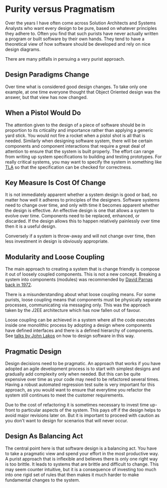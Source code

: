 # Purity versus Pragmatism

Over the years I have often come across Solution Architects and Systems Analysts who want every design to be pure,
based on whatever principles they adhere to. Often you find that such purists have never actually written a program or
built software by their own hands. They tend to have a theoretical view of how software should be developed and 
rely on nice design diagrams.

There are many pitfalls in persuing a very purist approach. 

## Design Paradigms Change
Over time what is considered good design changes. To take only one example, at one time everyone thought that Object Oriented
design was the answer, but that view has now changed.

## When a Pistol Would Do
The attention given to the design of a piece of software should be in proportion to its crticality and importance rather than
applying a generic yard stick. You would not fire a rocket when a pistol shot is all that is needed. Similarly when designing
software system, there will be certain components and component interactions that require a great deal of attention to ensure
that the system is built properly. The effort can range from
writing up system specifications to building and testing prototypes. For really critical systems, you may want to specify 
the system in something like [TLA](http://lamport.azurewebsites.net/tla/tla.html) so that the specification can be checked 
for correctness.

## Key Measure Is Cost Of Change
It is not immediately apparent whether a system design is good or bad, no matter how well it adheres to principles of the 
designers. Software systems need to change over time, and only with time it becomes apparent whether the design is effective.
An effective design is one that allows a system to evolve over time. Components need to be replaced, enhanced, or discarded.
If the design allows this to happen relatively painlessly over time then it is a useful design.

Conversely if a system is throw-away and will not change over time, then less investment in design is obviously appropriate.

## Modularity and Loose Coupling
The main approach to creating a system that is change friendly is compose it out of loosely coupled components. This is not a 
new concept. Breaking a system into components (modules) was recommended by [David Parnas back in 1972](https://www.cs.umd.edu/class/spring2003/cmsc838p/Design/criteria.pdf).

There is a misunderstanding about what loose coupling means. For some purists, loose coupling means that components
must be physically separate processes, communicating via messaging only. This was the approach taken by the J2EE architecture which has
now fallen out of favour. 

Loose coupling can be achieved in a system where all the code
executes inside one monolithic process by adopting a design where components have defined interfaces and there is a defined hierarchy
of components. See [talks by John Lakos](https://www.youtube.com/watch?v=QjFpKJ8Xx78) on how to design software in this way.

## Pragmatic Design
Design decisions need to be pragmatic. An approach that works if you have adopted an agile development process is to start with simplest 
designs and gradually add complexity only when needed. But this can be quite expensive over time as your code may need to be 
refactored several times. Having a robust automated regression test suite is very important for this approach, as you would want
to ensure that everytime you refactor the system still continues to meet the customer requirements.

Due to the cost of refactoring it is sometimes necessary to invest time up-front to particular aspects of the system. This pays 
off if the design helps to avoid major revisions later on. But it is important to proceed with caution as you don't want to design
for scenarios that will never occur. 

## Design As Balancing Act
The central point here is that software design is a balancing act. You have to take a pragmatic view and spend your effort in the
most productive way. A purist approach that is inflexible and believes there is only one right way is too brittle. It leads to
systems that are brittle and difficult to change. This may seem counter intuitive, but it is a consequence of investing too much
into one rigid set of rules that then makes it much harder to make fundamental changes to the system.

